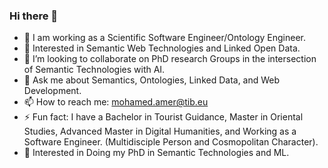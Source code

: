 ### Hi there 👋

- 🔭 I am working as a Scientific Software Engineer/Ontology Engineer.
- 🌱 Interested in Semantic Web Technologies and Linked Open Data.
- 👯 I’m looking to collaborate on PhD research Groups in the intersection of Semantic Technologies with AI.
- 💬 Ask me about Semantics, Ontologies, Linked Data, and Web Development.
- 📫 How to reach me: mohamed.amer@tib.eu
- ⚡ Fun fact: I have a Bachelor in Tourist Guidance, Master in Oriental Studies, Advanced Master in Digital Humanities, and Working as a Software Engineer. (Multidisciple Person and Cosmopolitan Character).
- 🌱 Interested in Doing my PhD in Semantic Technologies and ML.
